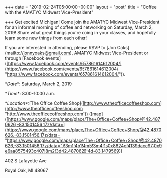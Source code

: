 +++
date = "2019-02-24T05:00:00+00:00"
layout = "post"
title = "Coffee with the AMATYC Midwest Vice-President"

+++
Get excited Michigan! Come join the AMATYC Midwest Vice-President for an informal morning of coffee and networking on Saturday, March 2, 2019! Share what great things you're doing in your classes, and hopefully learn some new things from each other!

If you are interested in attending, please RSVP to \[Jon Oaks\](mailto://jonnyoaks@gmail.com), AMATYC Midwest Vice-President or through \[Facebook events\]([https://www.facebook.com/events/657861614612004/](https://www.facebook.com/events/657861614612004/ "https://www.facebook.com/events/657861614612004/")).

\**Date**: Saturday, March 2, 2019<br/>

\**Time**: 8:00-10:00 a.m.<br/>

\**Location**:\[The Office Coffee Shop\]([http://www.theofficecoffeeshop.com](http://www.theofficecoffeeshop.com "http://www.theofficecoffeeshop.com")) (\[map\]([https://www.google.com/maps/place/The+Office+Coffee+Shop/@42.4870626,-83.1501456,17z/data=](https://www.google.com/maps/place/The+Office+Coffee+Shop/@42.4870626,-83.1501456,17z/data= "https://www.google.com/maps/place/The+Office+Coffee+Shop/@42.4870626,-83.1501456,17z/data=")!3m1!4b1!4m5!3m4!1s0x8824cf4139dacc97:0x9e6aa8575493c407!8m2!3d42.4870626!4d-83.1479569))<br/>

402 S Lafayette Ave<br/>

Royal Oak, MI  48067
